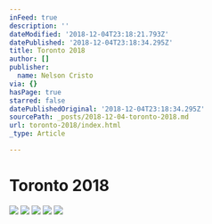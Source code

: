```yaml
---
inFeed: true
description: ''
dateModified: '2018-12-04T23:18:21.793Z'
datePublished: '2018-12-04T23:18:34.295Z'
title: Toronto 2018
author: []
publisher:
  name: Nelson Cristo
via: {}
hasPage: true
starred: false
datePublishedOriginal: '2018-12-04T23:18:34.295Z'
sourcePath: _posts/2018-12-04-toronto-2018.md
url: toronto-2018/index.html
_type: Article

---
```

# Toronto 2018
![](https://the-grid-user-content.s3-us-west-2.amazonaws.com/e0fda82c-ce96-49b9-8d9f-b8ef95d5bd85.jpg)
![](https://the-grid-user-content.s3-us-west-2.amazonaws.com/a5502124-bb07-4b0b-b6e7-07252dab9168.jpg)
![](https://the-grid-user-content.s3-us-west-2.amazonaws.com/945edbf8-a6a8-4435-8969-34742efa8d8a.jpg)
![](https://the-grid-user-content.s3-us-west-2.amazonaws.com/1a7a319e-49bb-4711-a983-1ea57a286ee3.jpg)
![](https://the-grid-user-content.s3-us-west-2.amazonaws.com/847a9ec7-39e3-47fe-be29-72f7213181e1.jpg)
